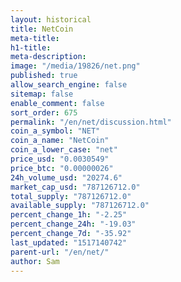 ```yaml
---
layout: historical
title: NetCoin
meta-title: 
h1-title: 
meta-description: 
image: "/media/19826/net.png"
published: true
allow_search_engine: false
sitemap: false
enable_comment: false
sort_order: 675
permalink: "/en/net/discussion.html"
coin_a_symbol: "NET"
coin_a_name: "NetCoin"
coin_a_lower_case: "net"
price_usd: "0.0030549"
price_btc: "0.00000026"
24h_volume_usd: "20274.6"
market_cap_usd: "787126712.0"
total_supply: "787126712.0"
available_supply: "787126712.0"
percent_change_1h: "-2.25"
percent_change_24h: "-19.03"
percent_change_7d: "-35.92"
last_updated: "1517140742"
parent-url: "/en/net/"
author: Sam
---
```


